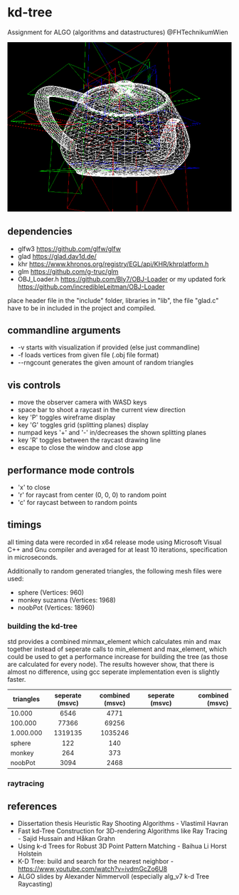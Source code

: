 # kd-tree
Assignment for ALGO (algorithms and datastructures) @FHTechnikumWien

![Screenshot](teapot.png?raw=true "noobpot")

## dependencies

- glfw3 https://github.com/glfw/glfw
- glad https://glad.dav1d.de/
- khr https://www.khronos.org/registry/EGL/api/KHR/khrplatform.h
- glm https://github.com/g-truc/glm
- OBJ_Loader.h https://github.com/Bly7/OBJ-Loader or my updated fork https://github.com/incredibleLeitman/OBJ-Loader

place header file in the "include" folder, libraries in "lib", the file "glad.c" have to be in included in the project and compiled.

## commandline arguments

- -v                    starts with visualization if provided (else just commandline)
- -f <file>             loads vertices from given file (.obj file format)
- --rngcount <count>    generates the given amount of random triangles

## vis controls

- move the observer camera with WASD keys
- space bar to shoot a raycast in the current view direction
- key 'P' toggles wireframe display
- key 'G' toggles grid (splitting planes) display
- numpad keys '+' and '-' in/decreases the shown splitting planes
- key 'R' toggles between the raycast drawing line
- escape to close the window and close app

## performance mode controls

- 'x' to close
- 'r' for raycast from center (0, 0, 0) to random point
- 'c' for raycast between to random points

## timings

all timing data were recorded in x64 release mode using Microsoft Visual C++ and Gnu compiler and averaged for at least 10 iterations, specification in microseconds.

Additionally to random generated triangles, the following mesh files were used:
- sphere (Vertices: 960)
- monkey suzanna (Vertices: 1968)
- noobPot (Vertices: 18960)

### building the kd-tree

std provides a combined minmax_element which calculates min and max together instead of seperate calls to min_element and max_element, which could be used to get a performance increase for building the tree (as those are calculated for every node). The results however show, that there is almost no difference, using gcc seperate implementation even is slightly faster.


| triangles        | seperate (msvc)       | combined (msvc)          | seperate (msvc)       | combined (msvc)          |
| ------------- |:-------------:|:-----:|:-------------:| -----:|
|    10.000      |    6546 |    4771 | | |
|   100.000      |   77366 |   69256 | | |
| 1.000.000      | 1319135 | 1035246 | | |
| sphere         |     122 |     140 | | |
| monkey         |     264 |     373 | | |
| noobPot        |    3094 |    2468 | | |

### raytracing






## references

- Dissertation thesis Heuristic Ray Shooting Algorithms - Vlastimil Havran
- Fast kd-Tree Construction for 3D-rendering Algorithms like Ray Tracing - Sajid Hussain and Håkan Grahn 
- Using k-d Trees for Robust 3D Point Pattern Matching - Baihua Li Horst Holstein
- K-D Tree: build and search for the nearest neighbor - https://www.youtube.com/watch?v=ivdmGcZo6U8
- ALGO slides by Alexander Nimmervoll (especially alg_v7 k-d Tree Raycasting)
